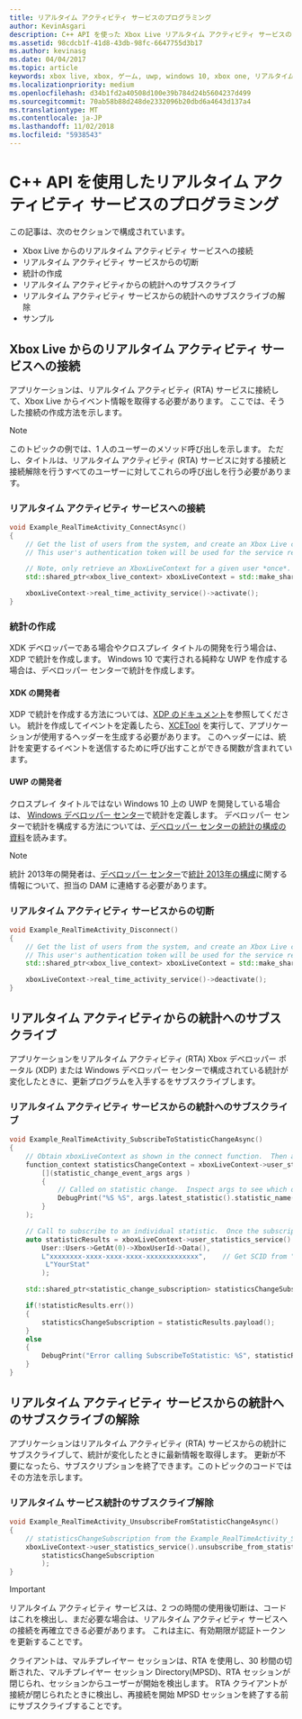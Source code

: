 ```yaml
---
title: リアルタイム アクティビティ サービスのプログラミング
author: KevinAsgari
description: C++ API を使った Xbox Live リアルタイム アクティビティ サービスのプログラミングについて説明します。
ms.assetid: 98cdcb1f-41d8-43db-98fc-6647755d3b17
ms.author: kevinasg
ms.date: 04/04/2017
ms.topic: article
keywords: xbox live, xbox, ゲーム, uwp, windows 10, xbox one, リアルタイム アクティビティ
ms.localizationpriority: medium
ms.openlocfilehash: d34b1fd2a40508d100e39b784d24b5604237d499
ms.sourcegitcommit: 70ab58b88d248de2332096b20dbd6a4643d137a4
ms.translationtype: MT
ms.contentlocale: ja-JP
ms.lasthandoff: 11/02/2018
ms.locfileid: "5938543"
---
```

# <a name="programming-the-real-time-activity-service-using-c-apis"></a>C++ API を使用したリアルタイム アクティビティ サービスのプログラミング

この記事は、次のセクションで構成されています。

* Xbox Live からのリアルタイム アクティビティ サービスへの接続
* リアルタイム アクティビティ サービスからの切断
* 統計の作成
* リアルタイム アクティビティからの統計へのサブスクライブ
* リアルタイム アクティビティ サービスからの統計へのサブスクライブの解除
* サンプル

## <a name="connecting-to-the-real-time-activity-service-from-xbox-live"></a>Xbox Live からのリアルタイム アクティビティ サービスへの接続

アプリケーションは、リアルタイム アクティビティ (RTA) サービスに接続して、Xbox Live からイベント情報を取得する必要があります。 ここでは、そうした接続の作成方法を示します。

> [!NOTE]
> このトピックの例では、1 人のユーザーのメソッド呼び出しを示します。 ただし、タイトルは、リアルタイム アクティビティ (RTA) サービスに対する接続と接続解除を行うすべてのユーザーに対してこれらの呼び出しを行う必要があります。

### <a name="connecting-to-the-real-time-activity-service"></a>リアルタイム アクティビティ サービスへの接続

```cpp
void Example_RealTimeActivity_ConnectAsync()
{
    // Get the list of users from the system, and create an Xbox Live context from the first.
    // This user's authentication token will be used for the service requests.

    // Note, only retrieve an XboxLiveContext for a given user *once*.  Otherwise you may encounter unpredictable behavior.
    std::shared_ptr<xbox_live_context> xboxLiveContext = std::make_shared<xbox_live_context>(User::Users->GetAt(0));

    xboxLiveContext->real_time_activity_service()->activate();
}
```

### <a name="creating-a-statistic"></a>統計の作成

XDK デベロッパーである場合やクロスプレイ タイトルの開発を行う場合は、XDP で統計を作成します。  Windows 10 で実行される純粋な UWP を作成する場合は、デベロッパー センターで統計を作成します。

#### <a name="xdk-developers"></a>XDK の開発者

XDP で統計を作成する方法については、[XDP のドキュメント](https://developer.xboxlive.com/en-us/xdphelp/development/xdpdocs/Pages/setting_up_service_configuration_10_27_15_a.aspx#events)を参照してください。  統計を作成してイベントを定義したら、[XCETool](https://developer.xboxlive.com/en-us/platform/development/documentation/software/Pages/atoc_xce_jun15.aspx) を実行して、アプリケーションが使用するヘッダーを生成する必要があります。  このヘッダーには、統計を変更するイベントを送信するために呼び出すことができる関数が含まれています。

#### <a name="uwp-developers"></a>UWP の開発者

クロスプレイ タイトルではない Windows 10 上の UWP を開発している場合は、 [Windows デベロッパー センター](https://developer.microsoft.com/dashboard/windows/overview)で統計を定義します。 デベロッパー センターで統計を構成する方法については、[デベロッパー センターの統計の構成の資料](../leaderboards-and-stats-2017/player-stats-configure-2017.md)を読みます。

> [!NOTE]
> 統計 2013年の開発者は、[デベロッパー センター](https://developer.microsoft.com/dashboard/windows/overview)で[統計 2013年の構成](https://developer.microsoft.com/en-us/games/xbox/docs/xdk/windows-configure-stats-2013)に関する情報について、担当の DAM に連絡する必要があります。

### <a name="disconnecting-from-the-real-time-activity-service"></a>リアルタイム アクティビティ サービスからの切断

```cpp
void Example_RealTimeActivity_Disconnect()
{
    // Get the list of users from the system, and create an Xbox Live context from the first.
    // This user's authentication token will be used for the service requests.
    std::shared_ptr<xbox_live_context> xboxLiveContext = std::make_shared<xbox_live_context>(User::Users->GetAt(0));

    xboxLiveContext->real_time_activity_service()->deactivate();
}
```

## <a name="subscribing-to-a-statistic-from-the-real-time-activity"></a>リアルタイム アクティビティからの統計へのサブスクライブ

アプリケーションをリアルタイム アクティビティ (RTA) Xbox デベロッパー ポータル (XDP) または Windows デベロッパー センターで構成されている統計が変化したときに、更新プログラムを入手するをサブスクライブします。

### <a name="subscribing-to-a-statistic-from-the-real-time-activity-service"></a>リアルタイム アクティビティ サービスからの統計へのサブスクライブ

```cpp
void Example_RealTimeActivity_SubscribeToStatisticChangeAsync()
{
    // Obtain xboxLiveContext as shown in the connect function.  Then add a handler to be called on statistic changes.
    function_context statisticsChangeContext = xboxLiveContext->user_statistics_service().add_statistic_changed_handler(
        [](statistic_change_event_args args )
        {
            // Called on statistic change.  Inspect args to see which one.
            DebugPrint("%S %S", args.latest_statistic().statistic_name().c_str(), args.latest_statistic().value().c_str());
        }
    );

    // Call to subscribe to an individual statistic.  Once the subscription is complete, the handler will be called with the initial value of the statistic.
    auto statisticResults = xboxLiveContext->user_statistics_service().subscribe_to_statistic_change(
        User::Users->GetAt(0)->XboxUserId->Data(),
        L"xxxxxxxx-xxxx-xxxx-xxxx-xxxxxxxxxxxxx",    // Get SCID from "Product Details" page in XDP or the Xbox Live Setup page in Dev Center
         L"YourStat"
        );

    std::shared_ptr<statistic_change_subscription> statisticsChangeSubscription;

    if(!statisticResults.err())
    {
        statisticsChangeSubscription = statisticResults.payload();
    }
    else
    {
        DebugPrint("Error calling SubscribeToStatistic: %S", statisticResults.err_message().c_str());
    }
}
```

## <a name="unsubscribing-from-a-statistic-from-the-real-time-activity-service"></a>リアルタイム アクティビティ サービスからの統計へのサブスクライブの解除

アプリケーションはリアルタイム アクティビティ (RTA) サービスからの統計にサブスクライブして、統計が変化したときに最新情報を取得します。 更新が不要になったら、サブスクリプションを終了できます。このトピックのコードではその方法を示します。

### <a name="unsubscribing-from-a-real-time-services-statistic"></a>リアルタイム サービス統計のサブスクライブ解除

```cpp
void Example_RealTimeActivity_UnsubscribeFromStatisticChangeAsync()
{
    // statisticsChangeSubscription from the Example_RealTimeActivity_SubscribeToStatisticChangeAsync function.
    xboxLiveContext->user_statistics_service().unsubscribe_from_statistic_change(
        statisticsChangeSubscription
        );
}
```

> [!IMPORTANT]
> リアルタイム アクティビティ サービスは、2 つの時間の使用後切断は、コードはこれを検出し、まだ必要な場合は、リアルタイム アクティビティ サービスへの接続を再確立できる必要があります。 これは主に、有効期限が認証トークンを更新することです。
> 
> クライアントは、マルチプレイヤー セッションは、RTA を使用し、30 秒間の切断された、マルチプレイヤー セッション Directory(MPSD)、RTA セッションが閉じられ、セッションからユーザーが開始を検出します。 RTA クライアントが接続が閉じられたときに検出し、再接続を開始 MPSD セッションを終了する前にサブスクライブすることです。
